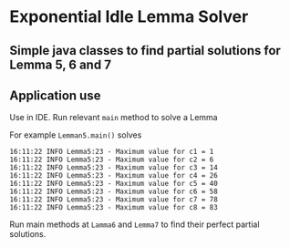 # Exponential Idle Lemma Solver

## Simple java classes to find partial solutions for Lemma 5, 6 and 7

## Application use

Use in IDE. Run relevant `main` method to solve a Lemma

For example `Lemman5.main()` solves

    16:11:22 INFO Lemma5:23 - Maximum value for c1 = 1
    16:11:22 INFO Lemma5:23 - Maximum value for c2 = 6
    16:11:22 INFO Lemma5:23 - Maximum value for c3 = 14
    16:11:22 INFO Lemma5:23 - Maximum value for c4 = 26
    16:11:22 INFO Lemma5:23 - Maximum value for c5 = 40
    16:11:22 INFO Lemma5:23 - Maximum value for c6 = 58
    16:11:22 INFO Lemma5:23 - Maximum value for c7 = 78
    16:11:22 INFO Lemma5:23 - Maximum value for c8 = 83

Run main methods at `Lamma6` and `Lemma7` to find their perfect partial solutions.
